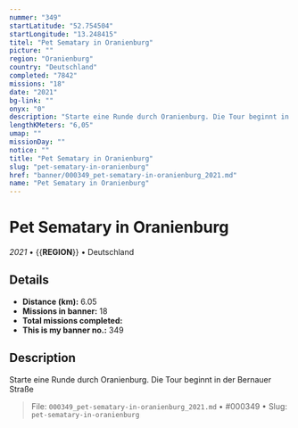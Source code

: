 ```yaml
---
nummer: "349"
startLatitude: "52.754504"
startLongitude: "13.248415"
titel: "Pet Sematary in Oranienburg"
picture: ""
region: "Oranienburg"
country: "Deutschland"
completed: "7842"
missions: "18"
date: "2021"
bg-link: ""
onyx: "0"
description: "Starte eine Runde durch Oranienburg. Die Tour beginnt in der Bernauer Straße"
lengthKMeters: "6,05"
umap: ""
missionDay: ""
notice: ""
title: "Pet Sematary in Oranienburg"
slug: "pet-sematary-in-oranienburg"
href: "banner/000349_pet-sematary-in-oranienburg_2021.md"
name: "Pet Sematary in Oranienburg"
---
```

# Pet Sematary in Oranienburg

*2021* • {{__REGION__}} • Deutschland





## Details
- **Distance (km):** 6.05
- **Missions in banner:** 18
- **Total missions completed:** 
- **This is my banner no.:** 349



## Description
Starte eine Runde durch Oranienburg. Die Tour beginnt in der Bernauer Straße




> File: `000349_pet-sematary-in-oranienburg_2021.md` • #000349 • Slug: `pet-sematary-in-oranienburg`
